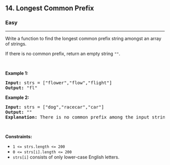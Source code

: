 <h2>14. Longest <bvtag class="memorize_new_word bv_leetcode_com bv_browserName_google_chrome  burning_vocabulary  _id_1596385366775">Common</bvtag> Prefix</h2><h3>Easy</h3><hr><div><p>Write a function to find the longest <bvtag class="memorize_new_word bv_leetcode_com bv_browserName_google_chrome  burning_vocabulary  _id_1596385366775">common</bvtag> prefix string amongst an array of strings.</p>

<p>If there is no common prefix, return an empty string <code>""</code>.</p>

<p>&nbsp;</p>
<p><strong>Example 1:</strong></p>

<pre><strong>Input:</strong> strs = ["flower","flow","flight"]
<strong>Output:</strong> "fl"
</pre>

<p><strong>Example 2:</strong></p>

<pre><strong>Input:</strong> strs = ["dog","racecar","car"]
<strong>Output:</strong> ""
<strong>Explanation:</strong> There is no common prefix among the input strings.
</pre>

<p>&nbsp;</p>
<p><strong>Constraints:</strong></p>

<ul>
	<li><code>1 &lt;= strs.length &lt;= 200</code></li>
	<li><code>0 &lt;= strs[i].length &lt;= 200</code></li>
	<li><code>strs[i]</code> consists of only lower-case English letters.</li>
</ul>
</div>